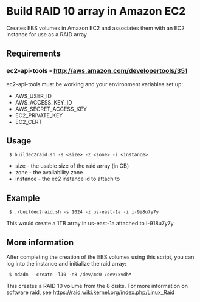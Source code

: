
# Build RAID 10 array in Amazon EC2

Creates EBS volumes in Amazon EC2 and associates them with an EC2 instance for use as a RAID array

##  Requirements

### ec2-api-tools - http://aws.amazon.com/developertools/351

ec2-api-tools must be working and your environment variables set up:

* AWS_USER_ID
* AWS_ACCESS_KEY_ID
* AWS_SECRET_ACCESS_KEY
* EC2_PRIVATE_KEY
* EC2_CERT

##  Usage

     $ buildec2raid.sh -s <size> -z <zone> -i <instance>

* size - the usable size of the raid array (in GB)
* zone - the availability zone
* instance - the ec2 instance id to attach to

##  Example

     $ ./buildec2raid.sh -s 1024 -z us-east-1a -i i-9i8u7y7y

This would create a 1TB array in us-east-1a attached to i-918u7y7y

## More information

After completing the creation of the EBS volumes using this script, you can log into the instance and initialize the raid array:

     $ mdadm --create -l10 -n8 /dev/md0 /dev/xvdh*

This creates a RAID 10 volume from the 8 disks. For more information on software raid, see https://raid.wiki.kernel.org/index.php/Linux_Raid
